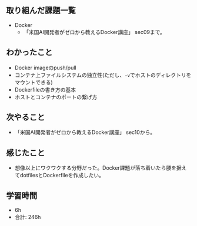 ## 取り組んだ課題一覧

- Docker
  - 「米国AI開発者がゼロから教えるDocker講座」 sec09まで。

## わかったこと

- Docker imageのpush/pull
- コンテナ上ファイルシステムの独立性(ただし、`-v`でホストのディレクトリをマウントできる)
- Dockerfileの書き方の基本
- ホストとコンテナのポートの繋げ方

## 次やること

- 「米国AI開発者がゼロから教えるDocker講座」 sec10から。

## 感じたこと

- 想像以上にワクワクする分野だった。Docker課題が落ち着いたら腰を据えてdotfilesとDockerfileを作成したい。

## 学習時間

- 6h
- 合計: 246h